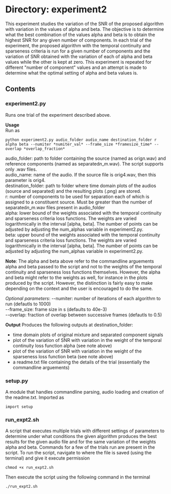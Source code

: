 # Directory: experiment2    

This experiment studies the variation of the SNR of the proposed algorithm with variation in the values of alpha and beta. The objective is to determine what the best combination of the values alpha and beta is to obtain the highest SNR for any given number of components. In each trial of the experiment, the proposed algorithm with the temporal continuity and sparseness criteria is run for a given number of components and the variation of SNR obtained with the variation of each of alpha and beta values while the other is kept at zero. This experiment is repeated for different "number of component" values and an attempt is made to determine what the optimal setting of alpha and beta values is.

## Contents  

### experiment2.py

Runs one trial of the experiment described above.  

__Usage__  
Run as   
```
python experiment2.py audio_folder audio_name destination_folder r alpha beta --numiter *numiter_val* --frame_size *framesize_time* --overlap *overlap_fraction*
```   
audio_folder: path to folder containing the source (named as orig*n*.wav) and reference components (named as separated*n*\_*m*.wav). The script supports only .wav files.     
audio_name: name of the audio. If the source file is orig4.wav, then this parameter is orig4.     
destination_folder: path to folder where time domain plots of the audios (source and separated) and the resulting plots (.png) are stored.    
r: number of components to be used for separation each of which is assigned to a constituent source. Must be greater than the number of separated*n*\_*m*.wav files present in audio_folder    
alpha: lower bound of the weights associated with the temporal continuity and  sparseness criteria loss functions. The weights are varied logarithmically in the interval [alpha, beta]. The number of points can be adjusted by adjusting the num_alphas variable in experiment2.py.             
beta: upper bound of the weights associated with the temporal continuity and sparseness criteria loss functions. The weights are varied logarithmically in the interval [alpha, beta]. The number of points can be adjusted by adjusting the num_alphas variable in experiment2.py.                 

__Note__: The alpha and beta above refer to the commandline arguements alpha and beta passed to the script and not to the weights of the temporal continuity and sparseness loss functions themselves. However, the alpha and beta might refer to the weights as well, for instance in the plots produced by the script. However, the distinction is fairly easy to make depending on the context and the user is encouraged to do the same.

*Optional parameters*:
--numiter: number of iterations of each algorithm to run (defautls to 1000)    
--frame_size: frame size in s (defaults to 40e-3)    
--overlap: fraction of overlap between successive frames (defautls to 0.5)        


__Output__
Produces the following outputs at destination_folder:  
- time domain plots of original mixture and separated component signals
- plot of the variation of SNR with variation in the weight of the temporal continuity loss function alpha (see note above)     
- plot of the variation of SNR with variation in the weight of the sparseness loss function beta (see note above)     
- a readme.txt file containing the details of the trial (essentially the commandline arguements)

### setup.py

A module that handles commandline parsing, audio loading and creation of the readme.txt. Imported as    
```
import setup
```     

### run_expt2.sh   

A script that executes multiple trials with different settings of parameters to determine under what conditions the given algorithm produces the best results for the given audio file and for the same variation of the weights alpha and beta. Commands for a few of the trials run are present in the script. To run the script, navigate to where the file is saved (using the terminal) and give it execute permission    
```
chmod +x run_expt2.sh
```
 Then execute the script using the following command in the terminal

```
./run_expt2.sh
```

